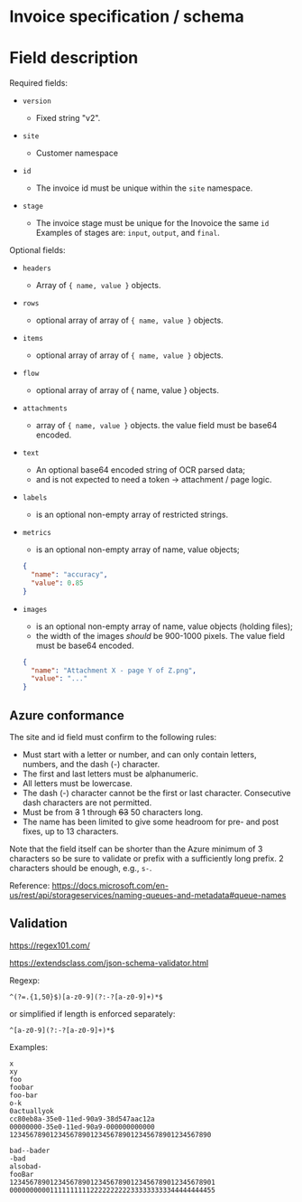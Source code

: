 # Invoice specification / schema

# Field description

Required fields:

- `version`
  - Fixed string "v2".
  
- `site`
  - Customer namespace
  
- `id`
  - The invoice id must be unique within the `site` namespace.
  
- `stage`
  - The invoice stage must be unique for the Inovoice the same `id`
    Examples of stages are: `input`, `output`, and `final`.

Optional fields:

- `headers`
  - Array of `{ name, value }` objects.
- `rows`
  - optional array of array of `{ name, value }` objects.
- `items`
  - optional array of array of `{ name, value }` objects.
- `flow`
  - optional array of array of { name, value } objects.
- `attachments`
  - array of `{ name, value }` objects. the value field must be base64 encoded.
- `text`
  - An optional base64 encoded string of OCR parsed data;
  - and is not expected to need a token -> attachment / page logic.

- `labels`
  - is an optional non-empty array of restricted strings.

- `metrics`
  - is an optional non-empty array of name, value objects;
  ```json
  {
    "name": "accuracy",
    "value": 0.85
  }
  ```

- `images`
  - is an optional non-empty array of name, value objects (holding files); 
  - the width of the images *should* be 900-1000 pixels.  The value
    field must be base64 encoded.
  ```json
  {
    "name": "Attachment X - page Y of Z.png",
    "value": "..."
  }
  ```

## Azure conformance

The site and id field must confirm to the following rules:

- Must start with a letter or number, and can only contain letters, numbers, and the dash (-) character.
- The first and last letters must be alphanumeric.
- All letters must be lowercase.
- The dash (-) character cannot be the first or last character. Consecutive dash characters are not permitted.
- Must be from <strike>3</strike> 1 through <strike>63</strike> 50 characters long.
- The name has been limited to give some headroom for pre- and post fixes, up to 13 characters.

Note that the field itself can be shorter than the Azure minimum of 3 characters so be sure to validate or prefix with a sufficiently long prefix. 
2 characters should be enough, e.g., `s-`.

Reference: https://docs.microsoft.com/en-us/rest/api/storageservices/naming-queues-and-metadata#queue-names

## Validation

https://regex101.com/

https://extendsclass.com/json-schema-validator.html

Regexp:

```
^(?=.{1,50}$)[a-z0-9](?:-?[a-z0-9]+)*$
```

or simplified if length is enforced separately:

```
^[a-z0-9](?:-?[a-z0-9]+)*$
```

Examples:

```
x
xy
foo
foobar
foo-bar
o-k
0actuallyok
cc80eb8a-35e0-11ed-90a9-38d547aac12a
00000000-35e0-11ed-90a9-000000000000
12345678901234567890123456789012345678901234567890
```

```
bad--bader
-bad
alsobad-
fooBar
123456789012345678901234567890123456789012345678901
000000000011111111112222222222333333333344444444455
```
